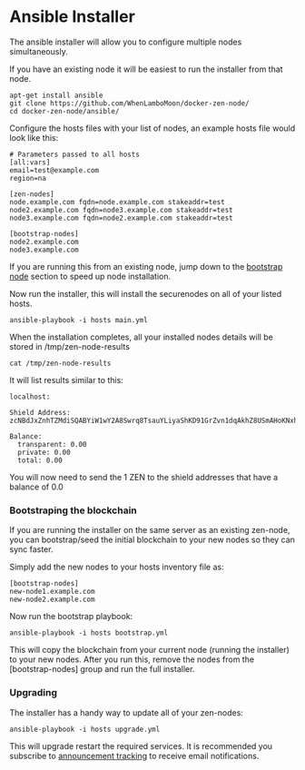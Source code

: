 # Ansible Installer

The ansible installer will allow you to configure multiple nodes simultaneously.

If you have an existing node it will be easiest to run the installer from that node. 

```
apt-get install ansible
git clone https://github.com/WhenLamboMoon/docker-zen-node/
cd docker-zen-node/ansible/
```

Configure the hosts files with your list of nodes, an example hosts file would look like this:

```
# Parameters passed to all hosts
[all:vars]
email=test@example.com
region=na

[zen-nodes]
node.example.com fqdn=node.example.com stakeaddr=test
node2.example.com fqdn=node3.example.com stakeaddr=test
node3.example.com fqdn=node2.example.com stakeaddr=test

[bootstrap-nodes]
node2.example.com
node3.example.com
```

If you are running this from an existing node, jump down to the [bootstrap node](https://github.com/WhenLamboMoon/docker-zen-node/tree/master/ansible#bootstraping-the-blockchain) section
to speed up node installation.

Now run the installer, this will install the securenodes on all of your listed hosts. 

```
ansible-playbook -i hosts main.yml
```

When the installation completes, all your installed nodes details will be stored in /tmp/zen-node-results

```
cat /tmp/zen-node-results
```

It will list results similar to this:

```
localhost:

Shield Address:
zcNBdJxZnhTZMdiSQABYiW1wY2A8Swrq8TsauYLiyaShKD91GrZvn1dqAkhZ8USmAHoKNxhokeoYJZwJAtKjyeWN4BMNM6v

Balance:
  transparent: 0.00
  private: 0.00
  total: 0.00
```

You will now need to send the 1 ZEN to the shield addresses that have a balance of 0.0

### Bootstraping the blockchain

If you are running the installer on the same server as an existing zen-node,
you can bootstrap/seed the initial blockchain to your new nodes so they can sync faster.

Simply add the new nodes to your hosts inventory file as:

```
[bootstrap-nodes]
new-node1.example.com
new-node2.example.com
```

Now run the bootstrap playbook:

```
ansible-playbook -i hosts bootstrap.yml
```

This will copy the blockchain from your current node (running the installer) to your new nodes. After you run this, remove the nodes from the [bootstrap-nodes] group and run the full installer.

### Upgrading

The installer has a handy way to update all of your zen-nodes:

```
ansible-playbook -i hosts upgrade.yml
```

This will upgrade restart the required services. It is recommended you subscribe to
[announcement tracking](https://github.com/WhenLamboMoon/docker-zen-node/issues/28) to receive email notifications.
